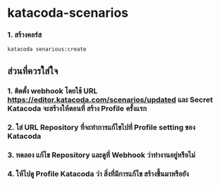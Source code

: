 # katacoda-scenarios

### 1. สร้างคอร์ส
```
katacoda senarious:create
```


## ส่วนที่ควรใส่ใจ
### 1. ติดตั้ง webhook โดยใช้ URL https://editor.katacoda.com/scenarios/updated และ Secret Katacoda จะสร้างให้ตอนที่ สร้าง Profile ครั้งแรก
### 2. ใส่ URL Repository ที่จะทำการแก้ไขไปที่ Profile setting ของ Katacoda
### 3. ทดลอง แก้ไข Repository และดูที่ Webhook ว่าทำงานอยู่หรือไม่
### 4. ให้ไปดู Profile Katacoda ว่า สิ่งที่มีการแก้ไข สร้างขึ้นมาหรือยัง
